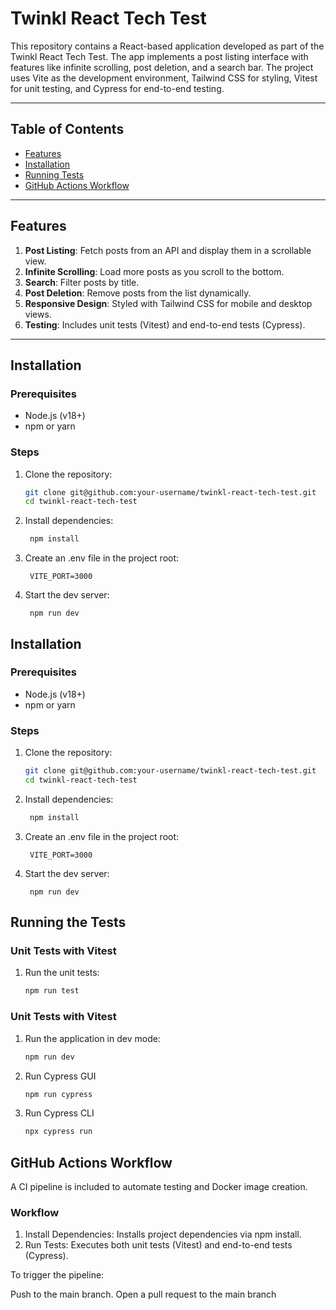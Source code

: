 # Twinkl React Tech Test

This repository contains a React-based application developed as part of the Twinkl React Tech Test. The app implements a post listing interface with features like infinite scrolling, post deletion, and a search bar. The project uses Vite as the development environment, Tailwind CSS for styling, Vitest for unit testing, and Cypress for end-to-end testing.

---

## Table of Contents

- [Features](#features)
- [Installation](#installation)
- [Running Tests](#running-tests)
- [GitHub Actions Workflow](#github-actions-workflow)

---

## Features

1. **Post Listing**: Fetch posts from an API and display them in a scrollable view.
2. **Infinite Scrolling**: Load more posts as you scroll to the bottom.
3. **Search**: Filter posts by title.
4. **Post Deletion**: Remove posts from the list dynamically.
5. **Responsive Design**: Styled with Tailwind CSS for mobile and desktop views.
6. **Testing**: Includes unit tests (Vitest) and end-to-end tests (Cypress).

---

## Installation

### Prerequisites

- Node.js (v18+)
- npm or yarn

### Steps

1. Clone the repository:

   ```bash
   git clone git@github.com:your-username/twinkl-react-tech-test.git
   cd twinkl-react-tech-test
   ```

2. Install dependencies:

   ```bash
    npm install
   ```

3. Create an .env file in the project root:

   ```plaintext
    VITE_PORT=3000
   ```

4. Start the dev server:
   ```plaintext
    npm run dev
   ```

## Installation

### Prerequisites

- Node.js (v18+)
- npm or yarn

### Steps

1. Clone the repository:

   ```bash
   git clone git@github.com:your-username/twinkl-react-tech-test.git
   cd twinkl-react-tech-test
   ```

2. Install dependencies:

   ```bash
    npm install
   ```

3. Create an .env file in the project root:

   ```plaintext
    VITE_PORT=3000
   ```

4. Start the dev server:
   ```plaintext
    npm run dev
   ```

## Running the Tests

### Unit Tests with Vitest

1. Run the unit tests:

   ```bash
   npm run test
   ```

### Unit Tests with Vitest

1. Run the application in dev mode:

   ```bash
   npm run dev

   ```

2. Run Cypress GUI

   ```bash
   npm run cypress
   ```

3. Run Cypress CLI
   ```bash
   npx cypress run
   ```

## GitHub Actions Workflow

A CI pipeline is included to automate testing and Docker image creation.

### Workflow

1. Install Dependencies: Installs project dependencies via npm install.
2. Run Tests: Executes both unit tests (Vitest) and end-to-end tests (Cypress).

To trigger the pipeline:

Push to the main branch.
Open a pull request to the main branch
